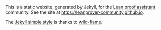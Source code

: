This is a static website, generated by Jekyll, for the [Lean proof assistant](https://leanprover.github.io) community. See the site at <https://leanprover-community.github.io>.

The [Jekyll simple style](https://github.com/wild-flame/jekyll-simple) is thanks to [wild-flame](https://wild-flame.github.io/).
